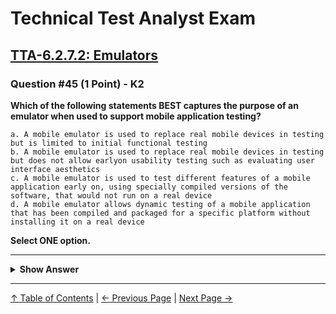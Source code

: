 # Technical Test Analyst Exam

## [TTA-6.2.7.2: Emulators](../../6-test-tools-and-automation/6.2-specific-test-tools.md#6272-emulators)

### Question #45 (1 Point) - K2

**Which of the following statements BEST captures the purpose of an emulator when used to support mobile application testing?**

    a. A mobile emulator is used to replace real mobile devices in testing but is limited to initial functional testing
    b. A mobile emulator is used to replace real mobile devices in testing but does not allow earlyon usability testing such as evaluating user interface aesthetics
    c. A mobile emulator is used to test different features of a mobile application early on, using specially compiled versions of the software, that would not run on a real device
    d. A mobile emulator allows dynamic testing of a mobile application that has been compiled and packaged for a specific platform without installing it on a real device

**Select ONE option.**

---

<details>
<summary><strong>Show Answer</strong></summary>

#### Correct Answer: d

    a. Is not correct. An emulator is not restricted to initial functional tests – it can also be used for tests later in the life cycle, and for non-functional tests
    b. Is not correct. An emulator may allow functional as well as nonfunctional tests. Although most usability testing will and should be done on real devices, early usability tests such as a heuristic evaluation might be done using an emulator
    c. Is not correct. Versions that run on an emulator should also run on the real devic
    d. Is correct. The purpose of an emulator is to test device-specific behaviour of an application as early as possible – even if the device is not available to the tester

</details>

---

[↑ Table of Contents](../../README.md#table-of-contents) | [← Previous Page](question-44.md) | [Next Page →](../sample-exam-additional/question-1.md)
